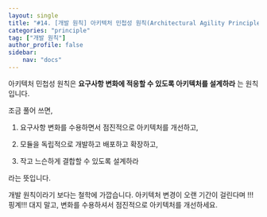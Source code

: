 ```yaml
---
layout: single
title: "#14. [개발 원칙] 아키텍처 민첩성 원칙(Architectural Agility Principle)"
categories: "principle"
tag: ["개발 원칙"]
author_profile: false
sidebar: 
    nav: "docs"
---
```


아키텍처 민첩성 원칙은 **요구사항 변화에 적응할 수 있도록 아키텍처를 설계하라** 는 원칙입니다.

조금 풀어 쓰면,

1. 요구사항 변화를 수용하면서 점진적으로 아키텍처를 개선하고, 

2. 모듈을 독립적으로 개발하고 배포하고 확장하고,

4. 작고 느슨하게 결합할 수 있도록 설계하라

라는 뜻입니다. 

개발 원칙이라기 보다는 철학에 가깝습니다. 아키텍처 변경이 오랜 기간이 걸린다며 !!!핑계!!! 대지 말고, 변화를 수용하셔서 점진적으로 아키텍처를 개선하세요.
